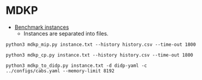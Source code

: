 # MDKP

- [Benchmark instances](http://people.brunel.ac.uk/~mastjjb/jeb/orlib/mknapinfo.html)
  - Instances are separated into files.

```python3
python3 mdkp_mip.py instance.txt --history history.csv --time-out 1800
```

```python3
python3 mdkp_cp.py instance.txt --history history.csv --time-out 1800
```

```python3
python3 mdkp_to_didp.py instance.txt -d didp-yaml -c ../configs/cabs.yaml --memory-limit 8192
```
